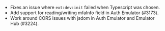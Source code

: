 - Fixes an issue where `ext:dev:init` failed when Typescript was chosen.
- Add support for reading/writing mfaInfo field in Auth Emulator (#3173).
- Work around CORS issues with jsdom in Auth Emulator and Emulator Hub (#3224).

